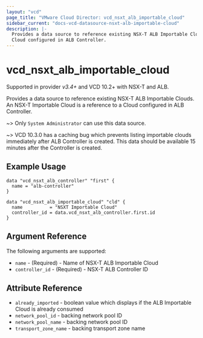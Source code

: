 ```yaml
---
layout: "vcd"
page_title: "VMware Cloud Director: vcd_nsxt_alb_importable_cloud"
sidebar_current: "docs-vcd-datasource-nsxt-alb-importable-cloud"
description: |-
  Provides a data source to reference existing NSX-T ALB Importable Clouds. An NSX-T Importable Cloud is a reference to a
  Cloud configured in ALB Controller.
---
```


# vcd\_nsxt\_alb\_importable\_cloud

Supported in provider *v3.4+* and VCD 10.2+ with NSX-T and ALB.

Provides a data source to reference existing NSX-T ALB Importable Clouds. An NSX-T Importable Cloud is a reference to a
Cloud configured in ALB Controller.

~> Only `System Administrator` can use this data source.

~> VCD 10.3.0 has a caching bug which prevents listing importable clouds immediately after ALB Controller is created.
This data should be available 15 minutes after the Controller is created.

## Example Usage

```hcl
data "vcd_nsxt_alb_controller" "first" {
  name = "alb-controller"
}

data "vcd_nsxt_alb_importable_cloud" "cld" {
  name          = "NSXT Importable Cloud"
  controller_id = data.vcd_nsxt_alb_controller.first.id
}
```

## Argument Reference

The following arguments are supported:

* `name` - (Required)  - Name of NSX-T ALB Importable Cloud
* `controller_id` - (Required)  - NSX-T ALB Controller ID

## Attribute Reference

* `already_imported` - boolean value which displays if the ALB Importable Cloud is already consumed
* `network_pool_id` - backing network pool ID 
* `network_pool_name` - backing network pool ID
* `transport_zone_name` - backing transport zone name
